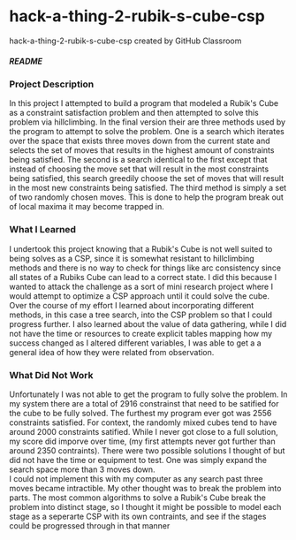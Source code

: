 # hack-a-thing-2-rubik-s-cube-csp
hack-a-thing-2-rubik-s-cube-csp created by GitHub Classroom

##### README

### Project Description

  In this project I attempted to build a program that modeled a Rubik's Cube as a constraint satisfaction problem and then
  attempted to solve this problem via hillclimbing.  In the final version their are three methods used by the program to attempt
  to solve the problem.  One is a search which iterates over the space that exists three moves down from the current state and
  selects the set of moves that results in the highest amount of constraints being satisfied.  The second is a search identical to the
  first except that instead of choosing the move set that will result in the most constraints being satisfied, this search
  greedily choose the set of moves that will result in the most new constraints being satisfied.  The third method is simply
  a set of two randomly chosen moves.  This is done to help the program break out of local maxima it may become trapped in.
  
  ### What I Learned
  
  I undertook this project knowing that a Rubik's Cube is not well suited to being solves as a CSP, since it is somewhat resistant to
  hillclimbing methods and there is no way to check for things like arc consistency since all states of a Rubiks Cube can 
  lead to a correct state.  I did this because I wanted to attack the challenge as a sort of mini research project where I 
  would attempt to optimize a CSP approach until it could solve the cube.  Over the course of my effort I learned about incorporating
  different methods, in this case a tree search, into the CSP problem so that I could progress further.  I also learned about the 
  value of data gathering, while I did not have the time or resources to create explicit tables mapping how my success changed as 
  I altered different variables, I was able to get a a general idea of how they were related from observation.
  
  ### What Did Not Work
  
  Unfortunately I was not able to get the program to fully solve the problem.  In my system there are a total of 2916 constrainst that need
  to be satified for the cube to be fully solved.  The furthest my program ever got was 2556 constraints satisfied.  For context,
  the randomly mixed cubes tend to have around 2000 constraints satified.  While I never got close to a full solution, my score
  did imporve over time, (my first attempts never got further than around 2350 contraints).  There were two possible solutions
  I thought of but did not have the time or equipment to test.  One was simply expand the search space more than 3 moves down.  
  I could not implement this with my computer as any search past three moves became intractible.  My other thought was to break the 
  problem into parts.  The most common algorithms to solve a Rubik's Cube break the problem into distinct stage, so I thought
  it might be possible to model each stage as a seperarte CSP with its own contraints, and see if the stages could be progressed 
  through in that manner
